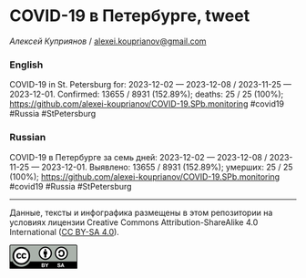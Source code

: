 # COVID-19 в Петербурге, tweet

*Алексей Куприянов* / <alexei.kouprianov@gmail.com>

### English

<!-- COVID-19 in St. Petersburg for: 2023-12-02 --- 2023-12-08 / 2023-11-25 --- 2023-12-01. Сonfirmed: 13655 / 8931 (152.89%); hospitalized:  /   (); deaths: 25 / 25 (100%); https://github.com/alexei-kouprianov/COVID-19.SPb.monitoring #covid19 #Russia #StPetersburg -->

COVID-19 in St. Petersburg for: 2023-12-02 — 2023-12-08 / 2023-11-25 —
2023-12-01. Сonfirmed: 13655 / 8931 (152.89%); deaths: 25 / 25 (100%);
<https://github.com/alexei-kouprianov/COVID-19.SPb.monitoring> \#covid19
\#Russia \#StPetersburg

### Russian

<!-- COVID-19 в Петербурге за семь дней: 2023-12-02 --- 2023-12-08 / 2023-11-25 --- 2023-12-01. Выявлено: 13655 / 8931 (152.89%); госпитализировано:  /   (); умерших: 25 / 25 (100%); https://github.com/alexei-kouprianov/COVID-19.SPb.monitoring #covid19 #Russia #StPetersburg -->

COVID-19 в Петербурге за семь дней: 2023-12-02 — 2023-12-08 / 2023-11-25
— 2023-12-01. Выявлено: 13655 / 8931 (152.89%); умерших: 25 / 25 (100%);
<https://github.com/alexei-kouprianov/COVID-19.SPb.monitoring> \#covid19
\#Russia \#StPetersburg

------------------------------------------------------------------------

Данные, тексты и инфографика размещены в этом репозитории на условиях
лицензии Creative Commons Attribution-ShareAlike 4.0 International ([CC
BY-SA 4.0](https://creativecommons.org/licenses/by-sa/4.0/)).

![](../misc/CC-BY-SA-icon.png "CC-BY-SA")
